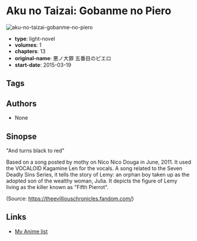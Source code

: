 # Aku no Taizai: Gobanme no Piero

![aku-no-taizai-gobanme-no-piero](https://cdn.myanimelist.net/images/manga/2/232169.jpg)

-   **type**: light-novel
-   **volumes**: 1
-   **chapters**: 13
-   **original-name**: 悪ノ大罪 五番目のピエロ
-   **start-date**: 2015-03-19

## Tags

## Authors

-   None

## Sinopse

"And turns black to red"

Based on a song posted by mothy on Nico Nico Douga in June, 2011. It used the VOCALOID Kagamine Len for the vocals. A song related to the Seven Deadly Sins Series, it tells the story of Lemy: an orphan boy taken up as the adopted son of the wealthy woman, Julia. It depicts the figure of Lemy living as the killer known as "Fifth Pierrot".

(Source: https://theevilliouschronicles.fandom.com/)

## Links

-   [My Anime list](https://myanimelist.net/manga/128230/Aku_no_Taizai__Gobanme_no_Piero)
